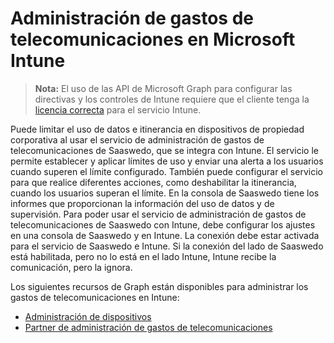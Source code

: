 # <a name="telecom-expense-management-in-microsoft-intune"></a>Administración de gastos de telecomunicaciones en Microsoft Intune

> **Nota:** El uso de las API de Microsoft Graph para configurar las directivas y los controles de Intune requiere que el cliente tenga la [licencia correcta](https://www.microsoft.com/es-ES/cloud-platform/microsoft-intune-pricing) para el servicio Intune.

Puede limitar el uso de datos e itinerancia en dispositivos de propiedad corporativa al usar el servicio de administración de gastos de telecomunicaciones de Saaswedo, que se integra con Intune. El servicio le permite establecer y aplicar límites de uso y enviar una alerta a los usuarios cuando superen el límite configurado. También puede configurar el servicio para que realice diferentes acciones, como deshabilitar la itinerancia, cuando los usuarios superan el límite. En la consola de Saaswedo tiene los informes que proporcionan la información del uso de datos y de supervisión. Para poder usar el servicio de administración de gastos de telecomunicaciones de Saaswedo con Intune, debe configurar los ajustes en una consola de Saaswedo y en Intune. La conexión debe estar activada para el servicio de Saaswedo e Intune. Si la conexión del lado de Saaswedo está habilitada, pero no lo está en el lado Intune, Intune recibe la comunicación, pero la ignora.

Los siguientes recursos de Graph están disponibles para administrar los gastos de telecomunicaciones en Intune:

- [Administración de dispositivos](intune_tem_devicemanagement.md)
- [Partner de administración de gastos de telecomunicaciones](intune_tem_telecomexpensemanagementpartner.md)
